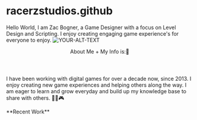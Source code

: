 # racerzstudios.github
Hello World, I am Zac Bogner, a Game Designer with a focus on Level Design and Scripting. I enjoy creating engaging game experience's for everyone to enjoy. 
<picture>
 <source media="(prefers-color-scheme: dark)" srcset="YOUR-DARKMODE-IMAGE">
 <source media="(prefers-color-scheme: light)" srcset="YOUR-LIGHTMODE-IMAGE">
 <img alt="YOUR-ALT-TEXT" src="YOUR-DEFAULT-IMAGE">
</picture>

<body>
 <div>
<header> About Me + My Info is:🏁 </header> 
 <p> I have been working with digital games for over a decade now, since 2013. I enjoy creating new game experiences and helping others along the way. I am eager to learn and grow everyday and build up my knowledge base to share with others. 🥇🎲🎮</p>
 </div> 
<div> **Recent Work** </div>
</body>
